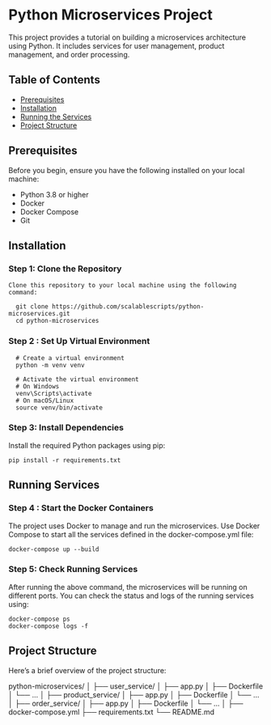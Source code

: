 # Python Microservices Project

This project provides a tutorial on building a microservices architecture using Python. It includes services for user management, product management, and order processing.

## Table of Contents
- [Prerequisites](#prerequisites)
- [Installation](#installation)
- [Running the Services](#running-the-services)
- [Project Structure](#project-structure)

## Prerequisites
Before you begin, ensure you have the following installed on your local machine:
- Python 3.8 or higher
- Docker
- Docker Compose
- Git

## Installation

### Step 1: Clone the Repository
    Clone this repository to your local machine using the following command:
    
      git clone https://github.com/scalablescripts/python-microservices.git
      cd python-microservices

### Step 2 : Set Up Virtual Environment

      # Create a virtual environment
      python -m venv venv
      
      # Activate the virtual environment
      # On Windows
      venv\Scripts\activate
      # On macOS/Linux
      source venv/bin/activate

### Step 3: Install Dependencies

Install the required Python packages using pip:


    pip install -r requirements.txt


## Running Services

### Step 4 : Start the Docker Containers


The project uses Docker to manage and run the microservices. Use Docker Compose to start all the services defined in the docker-compose.yml file:



    docker-compose up --build


### Step 5: Check Running Services


After running the above command, the microservices will be running on different ports. You can check the status and logs of the running services using:

    
    docker-compose ps
    docker-compose logs -f



## Project Structure

Here’s a brief overview of the project structure:


python-microservices/
│
├── user_service/
│   ├── app.py
│   ├── Dockerfile
│   └── ...
│
├── product_service/
│   ├── app.py
│   ├── Dockerfile
│   └── ...
│
├── order_service/
│   ├── app.py
│   ├── Dockerfile
│   └── ...
│
├── docker-compose.yml
├── requirements.txt
└── README.md
